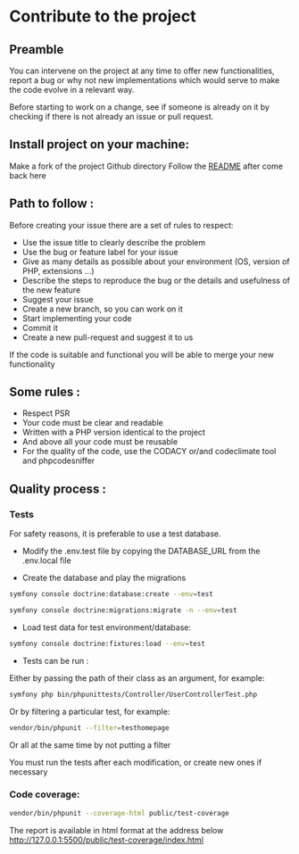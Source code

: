 # Contribute to the project

## Preamble
You can intervene on the project at any time to offer new functionalities, report a bug or
why not new implementations which would serve to make the code evolve in a relevant way.

Before starting to work on a change, see if someone is already on it by checking if there is not already an issue or pull request.

## Install project on your machine:

Make a fork of the project Github directory
Follow the [README](./README.md) after come back here

## Path to follow :
Before creating your issue there are a set of rules to respect: 
- Use the issue title to clearly describe the problem 
- Use the bug or feature label for your issue 
- Give as many details as possible about your environment (OS, version of PHP, extensions ...) 
- Describe the steps to reproduce the bug or the details and usefulness of the new feature
- Suggest your issue 
- Create a new branch, so you can work on it 
- Start implementing your code
- Commit it
- Create a new pull-request and suggest it to us

If the code is suitable and functional you will be able to merge your new functionality

## Some rules :

- Respect PSR 
- Your code must be clear and readable
- Written with a PHP version identical to the project
- And above all your code must be reusable
- For the quality of the code, use the CODACY or/and codeclimate tool and phpcodesniffer

## Quality process :

### Tests

For safety reasons, it is preferable to use a test database.


* Modify the .env.test file by copying the DATABASE_URL from the .env.local file
  
* Create the database and play the migrations

```bash
symfony console doctrine:database:create --env=test
```
```bash
symfony console doctrine:migrations:migrate -n --env=test
```
* Load test data for test environment/database:
```bash
symfony console doctrine:fixtures:load --env=test
```
* Tests can be run :
  
Either by passing the path of their class as an argument, for example:
```bash
symfony php bin/phpunittests/Controller/UserControllerTest.php
```
Or by filtering a particular test, for example:
```bash
vendor/bin/phpunit --filter=testhomepage
```
Or all at the same time by not putting a filter

You must run the tests after each modification, or create new ones if necessary

### Code coverage:

```bash
vendor/bin/phpunit --coverage-html public/test-coverage
```
The report is available in html format at the address below
http://127.0.0.1:5500/public/test-coverage/index.html
